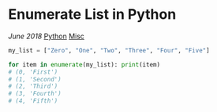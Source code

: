 # Enumerate List in Python

*June 2018* [Python](programming.html#python) [Misc](programming.html#misc)

```python
my_list = ["Zero", "One", "Two", "Three", "Four", "Five"]

for item in enumerate(my_list): print(item)
# (0, 'First')
# (1, 'Second')
# (2, 'Third')
# (3, 'Fourth')
# (4, 'Fifth')
```
